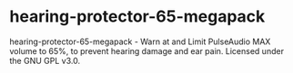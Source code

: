 # hearing-protector-65-megapack

hearing-protector-65-megapack - Warn at and Limit PulseAudio MAX volume to 65%, to prevent hearing damage and ear pain. Licensed under the GNU GPL v3.0.
